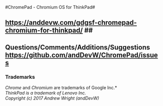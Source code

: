 #ChromePad - Chromium OS for ThinkPad#
## https://anddevw.com/gdgsf-chromepad-chromium-for-thinkpad/ ##<br>  

## Questions/Comments/Additions/Suggestions https://github.com/andDevW/ChromePad/issues ##

### Trademarks

*Chrome* and *Chromium* are trademarks of Google Inc.*     
*ThinkPad is a trademark of Lenovo Inc.*  
*Copyright (c) 2017 Andrew Wright (andDevW)*
